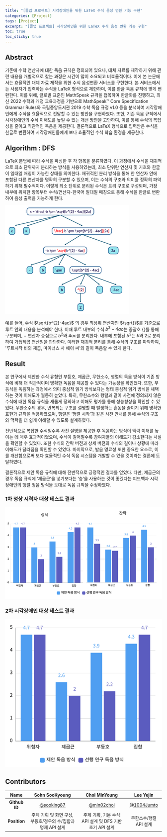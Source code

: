 ```yaml
---
title: "[졸업 프로젝트] 시각장애인을 위한 LaTeX 수식 음성 변환 기능 구현"
categories: [Project]
tags: [Project]
excerpt: "[졸업 프로젝트] 시각장애인을 위한 LaTeX 수식 음성 변환 기능 구현"
toc: true
toc_sticky: true
---
```


## Abstract

기존에 수학 연산자에 대한 독음 규칙은 정의되어 있으나, 대체 자료를 제작하기 위해 관련 내용을 개별적으로 찾는 과정은 시간이 많이 소요되고 비효율적이다. 이에 본 논문에서는 효율적인 대체 자료 제작을 위한 수식 음성변환 서비스를 구현한다. 본 서비스에서는 사용자가 입력하는 수식을 LaTeX 형식으로 제한하며, 이를 한글 독음 규칙에 맞게 변환한다. 이를 위해, 글로벌 표준인 MathSpeak 규격을 접목하여 한글화를 진행하고, 최신 2022 수학과 개정 교육과정을 기반으로 MathSpeak™ Core Specification Grammar Rules와 국립중앙도서관 2019 수학 독음 규정 v1.0 등을 분석하여 시각장애인에게 수식을 효율적으로 전달할 수 있는 방안을 구현하였다. 또한, 기존 독음 규칙에서 시각장애인의 수식 이해도를 높일 수 있는 개선 방안을 고안하여, 이를 통해 수식의 복잡성을 줄이고 직관적인 독음을 제공한다. 결론적으로 LaTeX 형식으로 입력받은 수식을 한글로 변환하여 시각장애인들에게 보다 효율적인 수식 학습 환경을 제공한다.

## Algorithm : DFS

LaTeX 문법에 따라 수식을 파싱한 후 각 항목을 분류하였다. 이 과정에서 수식을 재귀적으로  최소 단위까지 분리하는 방식을 사용하였는데, 최소 단위란 연산자 및 기호와 한글이 일대일 매칭이 가능한 상태를 의미한다. 재귀적인 분리 방식을 통해 한 연산자 안에 포함된 다른 연산자를 명확히 구분할 수 있으며, 이는 수식의 구조와 의미를 정확히 파악하기 위해 필수적이다. 이렇게 최소 단위로 분리된 수식은 트리 구조로 구성되며, 가장 내부에 위치한 항목부터 수식/연산자-한국어 일대일 매칭으로 통해 수식을 한글로 변환하여 음성 출력을 가능하게 한다. <br>

![img](../../assets/image/project/gp/gp_1.png) <br>

예를 들어, 수식 $\sqrt{b^{2}-4ac}$ 의 경우 최상위 연산자인 $\sqrt{}$를 기준으로 루트 안의 내용을 분석해야 한다. 이때 루트 내부의 수식 ${b^{2}-4ac}$는 중괄호 {}를 통해 구분되며, $-$ 연산자 중심으로 $b^{2}$와 $4ac$를 분리한다. 내부에 포함된 $b^{2}$는 $b$와 $2$로 분리하여 거듭제곱 연산임을 판단한다. 이러한 재귀적 분리를 통해 수식의 구조를 파악하여, '루트시작 비의 제곱, 마이너스 사 에이 씨'와 같이 독음할 수 있게 한다.

## Result

본 연구에서 제안한 수식 유형인 부등호, 제곱근, 무한소수, 행렬의 독음 방식이 기존 방식에 비해 더 직관적이며 명확한 독음을 제공할 수 있다는 가능성을 확인했다. 또한, 부등식을 독음하는 과정에서 의미 중심적 읽기 방식보다는 형태 중심적 읽기 방식을 채택하는 것이 이해도가 월등히 높았다. 특히, 무한소수와 행렬과 같이 사전에 정의되지 않은 수식에 대한 독음 규칙을 새롭게 정의하고 이해도 평가를 통해 성능향상을 확인할 수 있었다. 무한소수의 경우, 반복되는 구조를 설명할 때 발생하는 혼동을 줄이기 위해 명확한 표현과 규칙을 적용하였으며, 행렬은 ‘행렬 시작’과 같은 사전 안내를 통해 수식의 구조와 맥락을 더 쉽게 이해할 수 있도록 설계하였다.

전반적으로 복잡한 수식일수록 사전 설명을 제공한 후 독음하는 방식이 맥락 이해를 높이는 데 매우 효과적이었으며, 수식이 길어질수록 참여자들의 이해도가 감소한다는 사실을 확인할 수 있었다. 또한 수식의 간략 버전과 상세 버전의 수식의 길이나 상황에 따라 이해도가 달라짐을 확인할 수 있었다. 마지막으로, 발음 명료성 또한 중요한 요소로, 이를 개선함으로써 보다 효율적인 수식 독음 시스템을 개발할 수 있을 것이라는 결론에 도달하였다.

결론적으로 제안 독음 규칙에 대해 전반적으로 긍정적인 결과를 얻었다. 다만, 제곱근의 경우 독음 규칙에 ‘제곱근’을 넣기보다는 ‘승’을 사용하는 것이 좋겠다는 피드백과 시각장애인의 행렬 청음 방식을 토대로 독음 규칙을 수정하였다.

### 1차 정상 시력자 대상 테스트 결과

![img](../../assets/image/project/gp/gp_2.png)

### 2차 시각장애인 대상 테스트 결과

![img](../../assets/image/project/gp/gp_3.png)

## Contributors

|     Name               |                    Sohn SooKyoung                     |               Choi MinYoung               |              Lee Yejin              |
| :-----------: | :----------------------------------------------: | :----------------------------------------: | :----------------------------------: |
| **Github ID** |  [@sooking87](https://github.com/sooking87) | [@min02choi](https://github.com/min02choi) | [@1004Jumto](https://github.com/1004Jumto) |
| **Position**  |           주제 기획 및 화면 구성, 부등호/경우의 수/집합과 명제 API 설계           |                주제 기획, 기본 수식 API 설계 및 DFS 기반 초기 API 설계                |                무한소수/행렬 API 설계                |     
